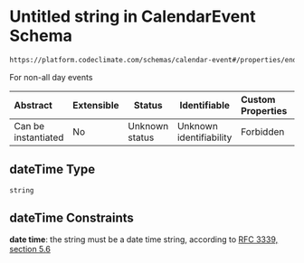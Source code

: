 # Untitled string in CalendarEvent Schema

```txt
https://platform.codeclimate.com/schemas/calendar-event#/properties/end/properties/dateTime
```

For non-all day events


| Abstract            | Extensible | Status         | Identifiable            | Custom Properties | Additional Properties | Access Restrictions | Defined In                                                                                    |
| :------------------ | ---------- | -------------- | ----------------------- | :---------------- | --------------------- | ------------------- | --------------------------------------------------------------------------------------------- |
| Can be instantiated | No         | Unknown status | Unknown identifiability | Forbidden         | Allowed               | none                | [CalendarEvent.schema.json\*](../../schemas/CalendarEvent.schema.json "open original schema") |

## dateTime Type

`string`

## dateTime Constraints

**date time**: the string must be a date time string, according to [RFC 3339, section 5.6](https://tools.ietf.org/html/rfc3339 "check the specification")
